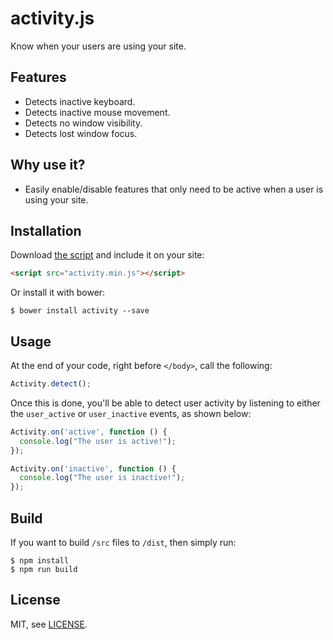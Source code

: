 # activity.js

Know when your users are using your site.

## Features

* Detects inactive keyboard.
* Detects inactive mouse movement.
* Detects no window visibility.
* Detects lost window focus.

## Why use it?

* Easily enable/disable features that only need to be active when a user is using your site.

## Installation

Download [the script](https://raw.githubusercontent.com/typerandom/activity.js/master/dist/activity.min.js) and include it on your site:

```html
<script src="activity.min.js"></script>
```

Or install it with bower:

```
$ bower install activity --save
```

## Usage

At the end of your code, right before `</body>`, call the following:

```javascript
Activity.detect();
```

Once this is done, you'll be able to detect user activity by listening to either the `user_active` or `user_inactive` events, as shown below:

```javascript
Activity.on('active', function () {
  console.log("The user is active!");
});

Activity.on('inactive', function () {
  console.log("The user is inactive!");
});
```

## Build

If you want to build `/src` files to `/dist`, then simply run:

```term
$ npm install
$ npm run build
```

## License

MIT, see [LICENSE](LICENSE).
